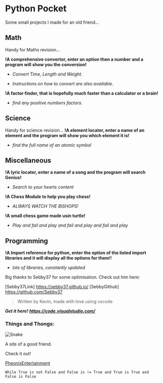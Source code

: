 # Python Pocket
Some small projects I made for an old friend...

## Math
Handy for Maths revision...

**!A comprehensive convertor, enter an option then a number and a program will show you the conversion!**

- *Convert Time, Length and Weight.*

- *Instructions on how to convert are also available.*


**!A factor finder, that is hopefully much faster than a calculator or a brain!**

- *find any positive numbers factors.*


## Science
Handy for science revision...
**!A element locater, enter a name of an element and the program will show you which element it is!**

- *find the full name of an atomic symbol*

## Miscellaneous

**!A lyric locater, enter a name of a song and the program will search Genius!**

- *Search to your hearts content*

**!A Chess Module to help you play chess!**

- *ALWAYS WATCH THE BISHOPS!*

**!A small chess game made usin turtle!**
- *Play and fail and play and fail and play and fail and play*

## Programming

**!A Import reference for python, enter the option of the listed import libraries and it will display all the options for them!**!
- *lots of libraries, constantly updated*


Big thanks to Sebby37 for some optimisation.
Check out him here:

[Sebby37Link] https://sebby37.github.io/
[SebbyGithub] https://github.com/Sebby37

>Written by Kevin, made with love using vscode

***Get it here! https://code.visualstudio.com/***

### Things and Thongs:

![Snake](https://www.python.org/static/community_logos/python-logo-master-v3-TM-flattened.png)

A site of a good friend.

Check it out! 

[PheonixEntertainment](https://phoenix-entertainment.github.io/Phoenix-Entertainment/)

`While True is not False and False is != True and True is True and False is False`

